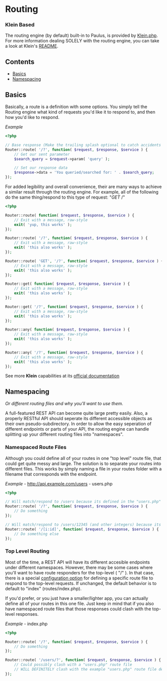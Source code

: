 # Routing

### Klein Based

The routing engine (by default) built-in to Paulus, is provided by [Klein.php](//github.com/chriso/klein.php).
For more information dealing SOLELY with the routing engine, you can take a look at Klein's [README](//github.com/chriso/klein.php/blob/master/README.md).

## Contents
- [Basics](#basics)
- [Namespacing](#namespacing)

## Basics

Basically, a route is a definition with some options. You simply tell the Routing engine what kind of requests you'd like it to respond to, and then how you'd like to respond.

_Example_

```php
<?php

// Base response (Make the trailing splash optional to catch accidents and laziness)
Router::route( '/?', function( $request, $response, $service ) {
	// Get our sent parameter
	$search_query = $request->param( 'query' );

	// Set our response data
	$response->data = 'You queried/searched for: ' . $search_query;
});
```

For added legibility and overall convenience, their are many ways to achieve a similar result through the routing engine. For example, all of the following do the same thing/respond to this type of request: "*GET* /"

```php
<?php

Router::route( function( $request, $response, $service ) {
	// Exit with a message, raw-style
	exit( 'yup, this works' );
});

Router::route( '/?', function( $request, $response, $service ) {
	// Exit with a message, raw-style
	exit( 'this also works' );
});

Router::route( 'GET', '/?', function( $request, $response, $service ) {
	// Exit with a message, raw-style
	exit( 'this also works' );
});

Router::get( function( $request, $response, $service ) {
	// Exit with a message, raw-style
	exit( 'this also works' );
});

Router::get( '/?', function( $request, $response, $service ) {
	// Exit with a message, raw-style
	exit( 'this also works' );
});

Router::any( function( $request, $response, $service ) {
	// Exit with a message, raw-style
	exit( 'this also works' );
});

Router::any( '/?', function( $request, $response, $service ) {
	// Exit with a message, raw-style
	exit( 'this also works' );
});
```

See more **Klein** capabilities at its [official documentation](//github.com/chriso/klein.php/blob/master/README.md)

## Namespacing
_Or different routing files and why you'll want to use them._

A full-featured REST API can become quite large pretty easily. Also, a properly RESTful API should seperate its different accessible objects as their own pseudo-subdirectory.
In order to allow the easy seperation of different endpoints or parts of your API, the routing engine can handle splitting up your different routing files into "namespaces".

### Namespaced Route Files

Although you could define all of your routes in one "top level" route file, that could get quite messy and large. The solution is to separate your routes into different files. This works by simply naming a file in your routes folder with a filename that corresponds with the endpoint.

_Example_ - http://api.example.com/users - users.php

```php
<?php

// Will match/respond to /users because its defined in the "users.php" route file
Router::route( '/?', function( $request, $response, $service ) {
	// Do something
});

// Will match/respond to /users/12345 (and other integers) because its defined in the "users.php" route file
Router::route( '/[i:id]', function( $request, $response, $service ) {
	// Do something else
});
```

### Top Level Routing

Most of the time, a REST API will have its different accesible endpoints under different namespaces. However, there may be some cases where you'll want to have route responders for the top-level ( "/" ). In that case, there is a special [configuration option](configuration.md#routing) for defining a specific route file to respond to the top-level requests. If unchanged, the default behavior is to default to "index" (routes/index.php).

If you'd prefer, or you just have a smaller/lighter app, you can actually define all of your routes in this one file. Just keep in mind that if you also have namespaced route files that those responses could clash with the top-level responses.

_Example_ - index.php

```php
<?php

Router::route( '/?', function( $request, $response, $service ) {
	// Do something
});

Router::route( '/users/?', function( $request, $response, $service ) {
	// Could possibly clash with a "users.php" route file
	// WILL DEFINITELY clash with the example "users.php" route file defined above
});
```
